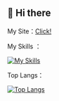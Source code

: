 ## :wave: Hi there

My Site：[Click!](https://azumaya2126.github.io/)

My Skills ：

[![My Skills](https://skillicons.dev/icons?i=r,ai)](https://skillicons.dev)

Top Langs：

[![Top Langs](https://github-readme-stats.vercel.app/api/top-langs/?username=azumaya2126)](https://github.com/anuraghazra/github-readme-stats)
